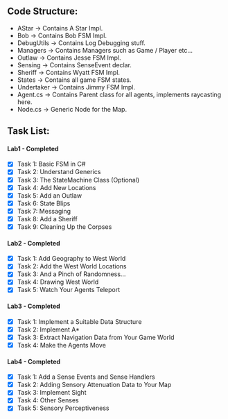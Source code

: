 ## Code Structure:
- AStar -> Contains A Star Impl.
- Bob -> Contains Bob FSM Impl.
- DebugUtils -> Contains Log Debugging stuff.
- Managers -> Contains Managers such as Game / Player etc...
- Outlaw -> Contains Jesse FSM Impl.
- Sensing -> Contains SenseEvent declar.
- Sheriff -> Contains Wyatt FSM Impl.
- States -> Contains all game FSM states.
- Undertaker -> Contains Jimmy FSM Impl.
- Agent.cs -> Contains Parent class for all agents, implements raycasting here.
- Node.cs -> Generic Node for the Map.

## Task List:

#### Lab1 - Completed
- [x] Task 1: Basic FSM in C# 
- [x] Task 2: Understand Generics
- [x] Task 3: The StateMachine Class (Optional) 
- [x] Task 4: Add New Locations
- [x] Task 5: Add an Outlaw 
- [x] Task 6: State Blips 
- [x] Task 7: Messaging 
- [x] Task 8: Add a Sheriff
- [x] Task 9: Cleaning Up the Corpses

#### Lab2 - Completed
- [x] Task 1: Add Geography to West World 
- [x] Task 2: Add the West World Locations 
- [x] Task 3: And a Pinch of Randomness...
- [x] Task 4: Drawing West World
- [x] Task 5: Watch Your Agents Teleport

#### Lab3 - Completed
- [x] Task 1: Implement a Suitable Data Structure
- [x] Task 2: Implement A* 
- [x] Task 3: Extract Navigation Data from Your Game World 
- [x] Task 4: Make the Agents Move

#### Lab4 - Completed 
- [x] Task 1: Add a Sense Events and Sense Handlers 
- [x] Task 2: Adding Sensory Attenuation Data to Your Map
- [x] Task 3: Implement Sight
- [x] Task 4: Other Senses
- [x] Task 5: Sensory Perceptiveness

